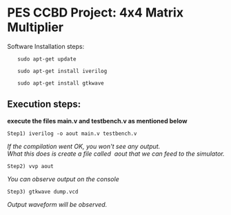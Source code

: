 # PES CCBD Project: 4x4 Matrix Multiplier

Software Installation steps:

<ul>
	
	sudo apt-get update 

	sudo apt-get install iverilog 

	sudo apt-get install gtkwave 
</ul>

## Execution steps:
<b>execute the files main.v and testbench.v as mentioned below</b>
 
    Step1) iverilog -o aout main.v testbench.v 

<i>If the compilation went OK, you won't see any output. <br />
	What this does is create a file called  aout that we can feed to the simulator.</i>

    Step2) vvp aout 

<i>You can observe output on the console</i>

    Step3) gtkwave dump.vcd 

<i>Output waveform will be observed.</i>

